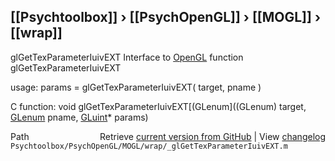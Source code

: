 ## [[Psychtoolbox]] &#8250; [[PsychOpenGL]] &#8250; [[MOGL]] &#8250; [[wrap]]

glGetTexParameterIuivEXT  Interface to [OpenGL](OpenGL) function glGetTexParameterIuivEXT  
  
usage:  params = glGetTexParameterIuivEXT( target, pname )  
  
C function:  void glGetTexParameterIuivEXT[(GLenum]((GLenum) target, [GLenum](GLenum) pname, [GLuint](GLuint)\* params)  




<div class="code_header" style="text-align:right;">
  <span style="float:left;">Path&nbsp;&nbsp;</span> <span class="counter">Retrieve <a href=
  "https://raw.github.com/Psychtoolbox-3/Psychtoolbox-3/beta/Psychtoolbox/PsychOpenGL/MOGL/wrap/_glGetTexParameterIuivEXT.m">current version from GitHub</a> | View <a href=
  "https://github.com/Psychtoolbox-3/Psychtoolbox-3/commits/beta/Psychtoolbox/PsychOpenGL/MOGL/wrap/_glGetTexParameterIuivEXT.m">changelog</a></span>
</div>
<div class="code">
  <code>Psychtoolbox/PsychOpenGL/MOGL/wrap/_glGetTexParameterIuivEXT.m</code>
</div>

